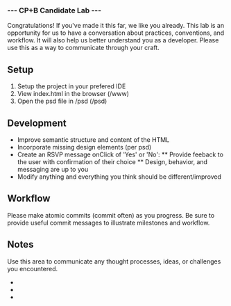 ### --- CP+B Candidate Lab --- ###

Congratulations! If you've made it this far, we like you already.
This lab is an opportunity for us to have a conversation about practices, conventions, and workflow.
It will also help us better understand you as a developer. 
Please use this as a way to communicate through your craft.


## Setup

1. Setup the project in your prefered IDE
2. View index.html in the browser (/www)
2. Open the psd file in /psd (/psd)


## Development

* Improve semantic structure and content of the HTML
* Incorporate missing design elements (per psd)
* Create an RSVP message onClick of 'Yes' or 'No':
  ** Provide feeback to the user with confirmation of their choice
  ** Design, behavior, and messaging are up to you
* Modify anything and everything you think should be different/improved


## Workflow

Please make atomic commits (commit often) as you progress. 
Be sure to provide useful commit messages to illustrate milestones and workflow.


## Notes

Use this area to communicate any thought processes, ideas, or challenges you encountered.

*
*
*